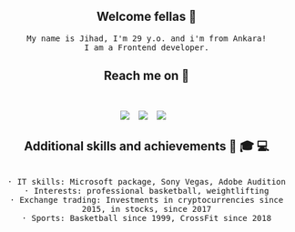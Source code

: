 <h2 align="center">Welcome fellas 🤘</h2>
<p align="center">
  <samp>My name is Jihad, I'm 29 y.o. and i'm from Ankara! <br> I am a Frontend developer.
  </samp>
</p>


<!-- <h2 align="center">My projects 👨‍💻</h2>

<p align="center">
  <samp>Check out my latest project: <a href="https://github.com/hadzhehsen/elbrus_smart_chain" target="_blank">bitfröst nft marketplace</a>
  </samp>
  <br> <br>
  <samp>And something else: <a href="https://github.com/hadzhehsen/ded-helper" target="_blank">grandpa_helper</a>
  </samp> -->
</p>


<h2 align="center"> Reach me on 💬 </h2>
<br>
<p align="center" align='center'>
  <a target="_blank" href="mailto:skiptomylou999@gmail.com"><img
      src="https://img.shields.io/badge/Gmail-20232A?style=for-the-badge&logo=gmail" /></a>&nbsp;&nbsp;&nbsp;
  <a target="_blank" href="https://t.me/hadzhehsen"><img
      src="https://img.shields.io/badge/Telegram-20232A?style=for-the-badge&logo=telegram" /></a>&nbsp;&nbsp;&nbsp;
  <a target="_blank" href="https://www.linkedin.com/in/dzhikhad-hadzh-husein-409526229/"><img
      src="https://img.shields.io/badge/LinkedIn-20232A?style=for-the-badge&logo=LinkedIn" /></a>&nbsp;&nbsp;&nbsp;
</p>

<!-- <h2 align="center">My skills 🦾 </h2> -->

<!-- <br> -->

<!-- <div align="center">
  
  ![TypeScript](https://img.shields.io/badge/TypeScript-20232A?style=for-the-badge&logo=typescript)
  ![React](https://img.shields.io/badge/React-20232A?style=for-the-badge&logo=react)
  ![Next.js](https://img.shields.io/badge/Nextjs-20232A?style=for-the-badge&logo=next+js)
  ![Tailwind CSS](https://img.shields.io/badge/Tailwind-20232A?style=for-the-badge&logo=Tailwind+CSS)
  ![Svelte](https://img.shields.io/badge/Svelte-20232A?&style=for-the-badge&logo=Svelte)
  ![Web3.js](https://img.shields.io/badge/Web3-20232A?&style=for-the-badge&logo=Web3.js)
  ![Ethereum](https://img.shields.io/badge/Ethereum-20232A?&style=for-the-badge&logo=Ethereum)
  ![Node](https://img.shields.io/badge/node-20232A?style=for-the-badge&logo=node.js)
  ![Express](https://img.shields.io/badge/express-20232A?style=for-the-badge&logo=express)
  ![Html5](https://img.shields.io/badge/HTML5-20232A?style=for-the-badge&logo=html5)
  ![PostCss](https://img.shields.io/badge/PostCss-20232A?style=for-the-badge&logo=PostCss)
  ![Css](https://img.shields.io/badge/CSS3-20232A?style=for-the-badge&logo=css3&logoColor=369AD6)
  ![PostgreSQL](https://img.shields.io/badge/postgresql-20232A?style=for-the-badge&logo=postgresql)
  ![Sequelize](https://img.shields.io/badge/Sequelize-20232A?style=for-the-badge&logo=Sequelize)
  ![Redux](https://img.shields.io/badge/Redux-20232A?style=for-the-badge&logo=redux&logoColor=7749BD)
  ![Solidity](https://img.shields.io/badge/Solidity-20232A?&style=for-the-badge&logo=Solidity)
  ![Figma](https://img.shields.io/badge/figma-20232A?style=for-the-badge&logo=figma)
  <!-- ![Socket.io](https://img.shields.io/badge/socket.io-20232A?style=for-the-badge&logo=socket.io) -->
<!--   ![Postman](https://img.shields.io/badge/postman-20232A?style=for-the-badge&logo=postman)
  ![Jest](https://img.shields.io/badge/jest-20232A?style=for-the-badge&logo=jest&logoColor=99424F)
  ![Git](https://img.shields.io/badge/git-20232A?style=for-the-badge&logo=git)
  ![Gitlab](https://img.shields.io/badge/Gitlab-20232A?style=for-the-badge&logo=gitlab)
  ![Github](https://img.shields.io/badge/GitHub-20232A?style=for-the-badge&logo=github)
  ![Eslint](https://img.shields.io/badge/eslint-20232A?style=for-the-badge&logo=eslint&logoColor=7C7CEA) -->
<!--   ![Npm](https://img.shields.io/badge/npm-20232A?style=for-the-badge&logo=npm) -->
<!--   ![Prettier](https://img.shields.io/badge/prettier-20232A?style=for-the-badge&logo=prettier) -->
  
<!-- </div> -->

<div align="center">
  <h2>Additional skills and achievements 💪 🎓 💻 </h2> <br>
   <samp>
· IT skills: <!-- Blockchain Mining, --> Microsoft package, Sony Vegas, Adobe Audition <br>
· Interests: professional basketball, weightlifting <br>
· Exchange trading: Investments in cryptocurrencies since 2015, in stocks, since 2017 <br>
· Sports: Basketball since 1999, CrossFit since 2018 </samp> <br>
     
</div>

<!-- <div align="center">

  <br><br>

  <h2> 📈 GitHub Activity Graph: </h2>

  ![hadzhehsen's GitHub activity graph](https://activity-graph.herokuapp.com/graph?username=hadzhehsen&hide_border=true&theme=redical)

  <br><br>

  ![hadzhehsen's github stats](https://github-readme-stats.vercel.app/api/top-langs/?username=hadzhehsen&theme=radical)

  <br><br>

  ![hadzhehsen's github streak](https://github-readme-streak-stats.herokuapp.com/?user=hadzhehsen&theme=radical)

  <br><br>

  ![hadzhehsen's github
  stats](https://github-readme-stats.vercel.app/api?username=hadzhehsen&show_icons=true&theme=radical&include_all_commits=true)

  <br><br>

  <br> <br>

  ![](https://visitor-badge.glitch.me/badge?page_id=hadzhehsen)

</div>
 -->
